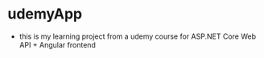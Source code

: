 # udemyApp
- this is my learning project from a udemy course for ASP.NET Core Web API + Angular frontend 
